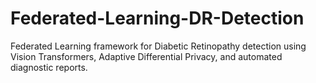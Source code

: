 # Federated-Learning-DR-Detection
Federated Learning framework for Diabetic Retinopathy detection using Vision Transformers, Adaptive Differential Privacy, and automated diagnostic reports.
